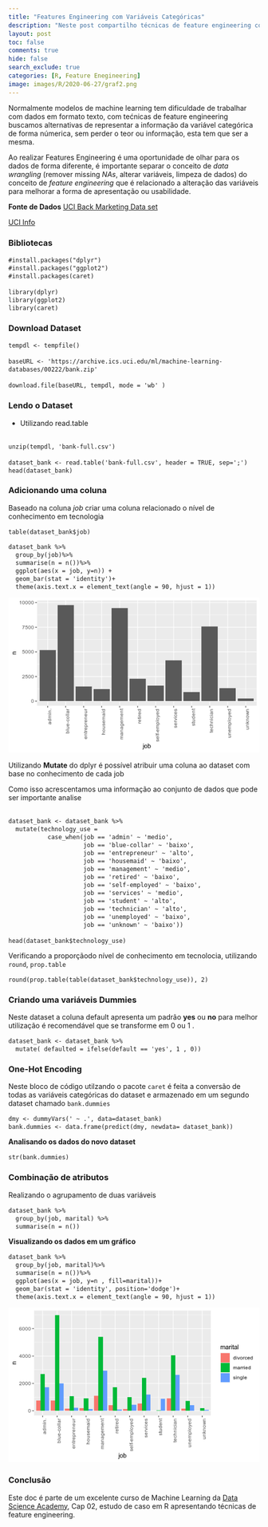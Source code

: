 ```yaml
---
title: "Features Engineering com Variáveis Categóricas"
description: "Neste post compartilho técnicas de feature engineering com variáveis categóricas no R, conteúdo do curso de Machine Learning da Data Science Academy"
layout: post
toc: false
comments: true
hide: false
search_exclude: true
categories: [R, Feature Enegineering]
image: images/R/2020-06-27/graf2.png
---
```





Normalmente modelos de machine learning tem dificuldade de trabalhar com dados em formato texto, com tećnicas de feature engineering buscamos alternativas de representar a informação da variável categórica de forma númerica, sem perder o teor ou informação, esta tem que ser a mesma.

Ao realizar Features Engineering é uma oportunidade de olhar para os dados de forma diferente, é importante separar o conceito de *data wrangling* (remover missing *NAs*, alterar variáveis, limpeza de dados) do conceito de *feature engineering* que é relacionado a alteração das variáveis para melhorar a forma de apresentação ou usabilidade.

**Fonte de Dados**
[UCI Back Marketing Data set](https://archive.ics.uci.edu/ml/machine-learning-databases/00222/bank.zip)

[UCI Info](https://archive.ics.uci.edu/ml/datasets/bank+marketing)


### Bibliotecas

```
#install.packages("dplyr")
#install.packages("ggplot2")
#install.packages(caret)

library(dplyr)
library(ggplot2)
library(caret)

```


### Download Dataset

```
tempdl <- tempfile()

baseURL <- 'https://archive.ics.uci.edu/ml/machine-learning-databases/00222/bank.zip'

download.file(baseURL, tempdl, mode = 'wb' )

```



### Lendo o Dataset
 - Utilizando read.table
 
```

unzip(tempdl, 'bank-full.csv')

dataset_bank <- read.table('bank-full.csv', header = TRUE, sep=';')
head(dataset_bank)
```

### Adicionando uma coluna

Baseado na coluna *job* criar uma coluna relacionado o nível de conhecimento em tecnologia


```
table(dataset_bank$job)

```

```
dataset_bank %>%
  group_by(job)%>%
  summarise(n = n())%>%
  ggplot(aes(x = job, y=n)) + 
  geom_bar(stat = 'identity')+
  theme(axis.text.x = element_text(angle = 90, hjust = 1))
```
![Gráfico 1](images/R/2020-06-27/graf1.png)


Utilizando **Mutate** do dplyr é possível atribuir uma coluna ao dataset com base no conhecimento de cada job

Como isso acrescentamos uma informação ao conjunto de dados que pode ser importante analise

```

dataset_bank <- dataset_bank %>%
  mutate(technology_use = 
           case_when(job == 'admin' ~ 'medio',
                     job == 'blue-collar' ~ 'baixo',
                     job == 'entrepreneur' ~ 'alto',
                     job == 'housemaid' ~ 'baixo',
                     job == 'management' ~ 'medio',
                     job == 'retired' ~ 'baixo',
                     job == 'self-employed' ~ 'baixo',
                     job == 'services' ~ 'medio',
                     job == 'student' ~ 'alto',
                     job == 'technician' ~ 'alto',
                     job == 'unemployed' ~ 'baixo',
                     job == 'unknown' ~ 'baixo'))

head(dataset_bank$technology_use)
```

Verificando a proporçãodo nível de  conhecimento em tecnolocia, utilizando `round`, `prop.table`

```
round(prop.table(table(dataset_bank$technology_use)), 2)
```

### Criando uma variáveis Dummies

Neste dataset a coluna default apresenta um padrão **yes** ou **no** para melhor utilização é recomendável que se transforme em 0 ou 1 .

```
dataset_bank <- dataset_bank %>%
  mutate( defaulted = ifelse(default == 'yes', 1 , 0))

```


### One-Hot Encoding

Neste bloco de código utilzando o pacote `caret` é feita a conversão de todas as variáveis categóricas do dataset e armazenado em um segundo dataset chamado `bank.dummies`

```
dmy <- dummyVars(' ~ .', data=dataset_bank)
bank.dummies <- data.frame(predict(dmy, newdata= dataset_bank))
```

**Analisando os dados do novo dataset**
```
str(bank.dummies)
```

### Combinação de atributos

Realizando o agrupamento de duas variáveis

```
dataset_bank %>%
  group_by(job, marital) %>%
  summarise(n = n())

```


**Visualizando os dados em um gráfico**

```
dataset_bank %>%
  group_by(job, marital)%>%
  summarise(n = n())%>%
  ggplot(aes(x = job, y=n , fill=marital))+
  geom_bar(stat = 'identity', position='dodge')+
  theme(axis.text.x = element_text(angle = 90, hjust = 1))
```
![Gráfico 2](images/R/2020-06-27/graf2.png)


### Conclusão

Este doc é parte de um excelente curso de Machine Learning da  [Data Science Academy](https://www.datascienceacademy.com.br/start), Cap 02, estudo de caso em R apresentando técnicas de feature engineering. 


